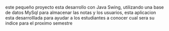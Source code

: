 este pequeño proyecto esta desarrollo con Java Swing, utilizando una base de datos MySql para almacenar las notas y los usuarios, esta aplicacion esta desarrolllada para ayudar a los estudiantes a conocer cual sera su indice para el proximo semestre
